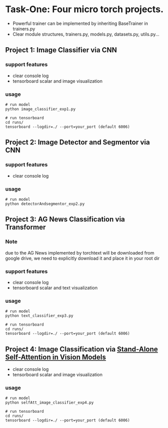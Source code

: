 # Task-One: Four micro torch projects.
- Powerful trainer can be implemented by inheriting BaseTrainer in trainers.py
- Clear module structures, trainers.py, models.py, datasets.py, utils.py...  

## Project 1: Image Classifier via CNN
### support features
- clear console log
- tensorboard scalar and image visualization
### usage
```
# run model
python image_classifier_exp1.py

# run tensorboard
cd runs/
tensorboard --logdir=./ --port=your_port (default 6006)
```


## Project 2: Image Detector and Segmentor via CNN
### support features
- clear console log
### usage
```
# run model
python detectorAndsegmentor_exp2.py
```


## Project 3: AG News Classification via Transformer
### Note 
due to the AG News implemented by torchtext will be downloaded from google drive, 
we need to explicitly download it and place it in your root dir
### support features
- clear console log
- tensorboard scalar and text visualization
### usage
```
# run model
python text_classifier_exp3.py

# run tensorboard
cd runs/
tensorboard --logdir=./ --port=your_port (default 6006)
```


## Project 4: Image Classification via [Stand-Alone Self-Attention in Vision Models](https://papers.nips.cc/paper/8302-stand-alone-self-attention-in-vision-models.pdf)
- clear console log
- tensorboard scalar and image visualization
### usage
```
# run model
python selfAtt_image_classifier_exp4.py

# run tensorboard
cd runs/
tensorboard --logdir=./ --port=your_port (default 6006)
```